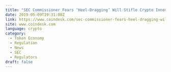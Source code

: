 ```yaml
---
title: "SEC Commissioner Fears ‘Heel-Dragging’ Will Stifle Crypto Innovation"
date: 2019-05-09T19:31:00Z
link: https://www.coindesk.com/sec-commissioner-fears-heel-dragging-will-stifle-crypto-innovation?utm_medium=RSS&utm_source=news.12bit.vn
site: www.coindesk.com
language: crypto
category:
  - Token Economy
  - Regulation
  - News
  - SEC
  - Regulators
draft: false
---
```

